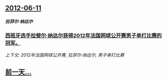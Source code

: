 ## [2012-06-11](/news/2012/06/11/index.md)

##### 拉菲尔·纳达尔
### [ 西班牙选手拉斐尔·纳达尔获得2012年法国网球公开赛男子单打比赛的冠军。](/news/2012/06/11/西班牙选手拉斐尔-纳达尔获得2012年法国网球公开赛男子单打比赛的冠军.md)
_上下文: 2012年法国网球公开赛, 拉菲尔·纳达尔, 男子单打比赛_

## [前一天...](/news/2012/06/9/index.md)

